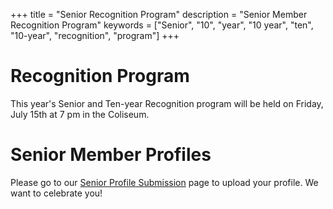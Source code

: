 +++
title = "Senior Recognition Program"
description = "Senior Member Recognition Program"
keywords = ["Senior", "10", "year", "10 year", "ten", "10-year", "recognition", "program"]
+++

# Recognition Program

This year's Senior and Ten-year Recognition program will be held on Friday, July 15th at 7 pm in the Coliseum.


# Senior Member Profiles

Please go to our [Senior Profile Submission](/2022/seniors/submit) page to upload your profile. We want to celebrate you!
